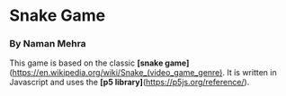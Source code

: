 # Snake Game
### By Naman Mehra

This game is based on the classic **[snake game]**(https://en.wikipedia.org/wiki/Snake_(video_game_genre). It is written in Javascript and uses the **[p5 library]**(https://p5js.org/reference/). 